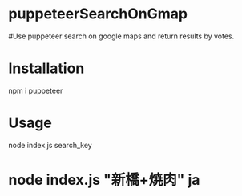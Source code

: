 # puppeteerSearchOnGmap
#Use puppeteer search on google maps and return results by votes.

# Installation
npm i puppeteer

# Usage
node index.js search_key
# node index.js "新橋+焼肉" ja

